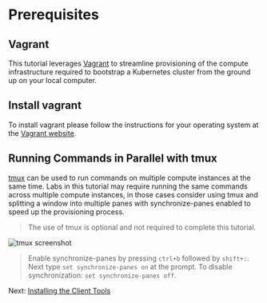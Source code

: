 # Prerequisites

## Vagrant

This tutorial leverages [Vagrant](https://vagrantup.com/) to streamline provisioning of the compute infrastructure required to bootstrap a Kubernetes cluster from the ground up on your local computer.

## Install vagrant

To install vagrant please follow the instructions for your operating system at the [Vagrant website](https://www.vagrantup.com/intro/getting-started/install.html).

## Running Commands in Parallel with tmux

[tmux](https://github.com/tmux/tmux/wiki) can be used to run commands on multiple compute instances at the same time. Labs in this tutorial may require running the same commands across multiple compute instances, in those cases consider using tmux and splitting a window into multiple panes with synchronize-panes enabled to speed up the provisioning process.

> The use of tmux is optional and not required to complete this tutorial.

![tmux screenshot](images/tmux-screenshot.png)

> Enable synchronize-panes by pressing `ctrl+b` followed by `shift+:`. Next type `set synchronize-panes on` at the prompt. To disable synchronization: `set synchronize-panes off`.

Next: [Installing the Client Tools](02-client-tools.md)
